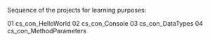  Sequence of the projects for learning purposes:

01 cs_con_HelloWorld
02 cs_con_Console
03 cs_con_DataTypes
04 cs_con_MethodParameters
